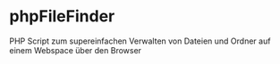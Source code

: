 phpFileFinder
=============

PHP Script zum supereinfachen Verwalten von Dateien und Ordner auf einem Webspace über den Browser
